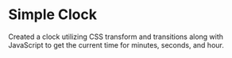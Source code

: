 # Simple Clock
Created a clock utilizing CSS transform and transitions along with JavaScript to get the current time for minutes, seconds, and hour.
